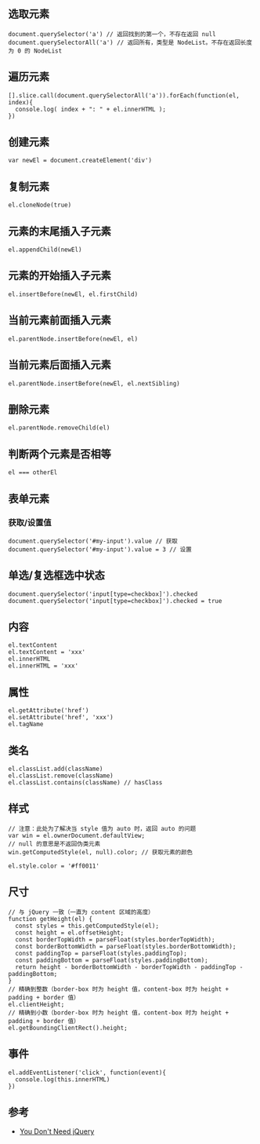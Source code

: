 ## 选取元素
```
document.querySelector('a') // 返回找到的第一个，不存在返回 null
document.querySelectorAll('a') // 返回所有，类型是 NodeList。不存在返回长度为 0 的 NodeList
```

## 遍历元素
```
[].slice.call(document.querySelectorAll('a')).forEach(function(el, index){
  console.log( index + ": " + el.innerHTML );
})
```


## 创建元素
```
var newEl = document.createElement('div')
```

## 复制元素
```
el.cloneNode(true)
```

## 元素的末尾插入子元素
```
el.appendChild(newEl)
```

## 元素的开始插入子元素
```
el.insertBefore(newEl, el.firstChild)
```

## 当前元素前面插入元素
```
el.parentNode.insertBefore(newEl, el)
```

## 当前元素后面插入元素
```
el.parentNode.insertBefore(newEl, el.nextSibling)
```

## 删除元素
```
el.parentNode.removeChild(el)
```

## 判断两个元素是否相等
```
el === otherEl
```

## 表单元素
### 获取/设置值
```
document.querySelector('#my-input').value // 获取
document.querySelector('#my-input').value = 3 // 设置
```

## 单选/复选框选中状态
```
document.querySelector('input[type=checkbox]').checked
document.querySelector('input[type=checkbox]').checked = true
```

## 内容
```
el.textContent
el.textContent = 'xxx'
el.innerHTML
el.innerHTML = 'xxx'
```

## 属性
```
el.getAttribute('href')
el.setAttribute('href', 'xxx')
el.tagName
```

## 类名
```
el.classList.add(className)
el.classList.remove(className)
el.classList.contains(className) // hasClass
```

## 样式
```
// 注意：此处为了解决当 style 值为 auto 时，返回 auto 的问题
var win = el.ownerDocument.defaultView;
// null 的意思是不返回伪类元素
win.getComputedStyle(el, null).color; // 获取元素的颜色

el.style.color = '#ff0011'

```

## 尺寸
```
// 与 jQuery 一致（一直为 content 区域的高度）
function getHeight(el) {
  const styles = this.getComputedStyle(el);
  const height = el.offsetHeight;
  const borderTopWidth = parseFloat(styles.borderTopWidth);
  const borderBottomWidth = parseFloat(styles.borderBottomWidth);
  const paddingTop = parseFloat(styles.paddingTop);
  const paddingBottom = parseFloat(styles.paddingBottom);
  return height - borderBottomWidth - borderTopWidth - paddingTop - paddingBottom;
}
// 精确到整数（border-box 时为 height 值，content-box 时为 height + padding + border 值）
el.clientHeight;
// 精确到小数（border-box 时为 height 值，content-box 时为 height + padding + border 值）
el.getBoundingClientRect().height;

```

## 事件
```
el.addEventListener('click', function(event){
  console.log(this.innerHTML)
})
```

## 参考
* [You Don't Need jQuery](https://github.com/oneuijs/You-Dont-Need-jQuery/blob/master/README.zh-CN.md)
